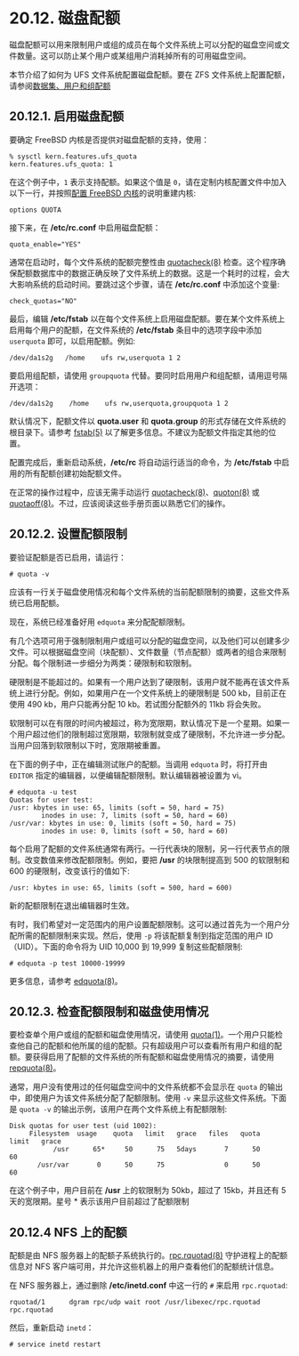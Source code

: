 # 20.12. 磁盘配额

磁盘配额可以用来限制用户或组的成员在每个文件系统上可以分配的磁盘空间或文件数量。这可以防止某个用户或某组用户消耗掉所有的可用磁盘空间。

本节介绍了如何为 UFS 文件系统配置磁盘配额。要在 ZFS 文件系统上配置配额，请参阅[数据集、用户和组配额](https://docs.freebsd.org/en/books/handbook/zfs/index.html#zfs-zfs-quota)

## 20.12.1. 启用磁盘配额

要确定 FreeBSD 内核是否提供对磁盘配额的支持，使用：

```
% sysctl kern.features.ufs_quota
kern.features.ufs_quota: 1
```

在这个例子中，`1` 表示支持配额。如果这个值是 `0`，请在定制内核配置文件中加入以下一行，并按照[配置 FreeBSD 内核](https://docs.freebsd.org/en/books/handbook/kernelconfig/index.html#kernelconfig)的说明重建内核:

```
options QUOTA
```

接下来，在 **/etc/rc.conf** 中启用磁盘配额：

```
quota_enable="YES"
```

通常在启动时，每个文件系统的配额完整性由 [quotacheck(8)](https://www.freebsd.org/cgi/man.cgi?query=quotacheck&sektion=8&format=html) 检查。这个程序确保配额数据库中的数据正确反映了文件系统上的数据。这是一个耗时的过程，会大大影响系统的启动时间。要跳过这个步骤，请在 **/etc/rc.conf** 中添加这个变量:

```
check_quotas="NO"
```

最后，编辑 **/etc/fstab** 以在每个文件系统上启用磁盘配额。要在某个文件系统上启用每个用户的配额，在文件系统的 **/etc/fstab** 条目中的选项字段中添加 `userquota` 即可，以启用配额。例如:

```
/dev/da1s2g   /home    ufs rw,userquota 1 2
```

要启用组配额，请使用 `groupquota` 代替。要同时启用用户和组配额，请用逗号隔开选项：

```
/dev/da1s2g    /home    ufs rw,userquota,groupquota 1 2
```

默认情况下，配额文件以 **quota.user** 和 **quota.group** 的形式存储在文件系统的根目录下。请参考 [fstab(5)](https://www.freebsd.org/cgi/man.cgi?query=fstab&sektion=5&format=html) 以了解更多信息。不建议为配额文件指定其他的位置。

配置完成后，重新启动系统，**/etc/rc** 将自动运行适当的命令，为 **/etc/fstab** 中启用的所有配额创建初始配额文件。

在正常的操作过程中，应该无需手动运行 [quotacheck(8)](https://www.freebsd.org/cgi/man.cgi?query=quotacheck&sektion=8&format=html)、[quoton(8)](https://www.freebsd.org/cgi/man.cgi?query=quotaon&sektion=8&format=html) 或 [quotaoff(8)](https://www.freebsd.org/cgi/man.cgi?query=quotaoff&sektion=8&format=html)。不过，应该阅读这些手册页面以熟悉它们的操作。

## 20.12.2. 设置配额限制

要验证配额是否已启用，请运行：

```
# quota -v
```

应该有一行关于磁盘使用情况和每个文件系统的当前配额限制的摘要，这些文件系统已启用配额。

现在，系统已经准备好用 `edquota` 来分配配额限制。

有几个选项可用于强制限制用户或组可以分配的磁盘空间，以及他们可以创建多少文件。可以根据磁盘空间（块配额）、文件数量（节点配额）或两者的组合来限制分配。每个限制进一步细分为两类：硬限制和软限制。

硬限制是不能超过的。如果有一个用户达到了硬限制，该用户就不能再在该文件系统上进行分配。例如，如果用户在一个文件系统上的硬限制是 500 kb，目前正在使用 490 kb，用户只能再分配 10 kb。若试图分配额外的 11kb 将会失败。

软限制可以在有限的时间内被超过，称为宽限期，默认情况下是一个星期。如果一个用户超过他们的限制超过宽限期，软限制就变成了硬限制，不允许进一步分配。当用户回落到软限制以下时，宽限期被重置。

在下面的例子中，正在编辑测试账户的配额。当调用 `edquota` 时，将打开由 `EDITOR` 指定的编辑器，以便编辑配额限制。默认编辑器被设置为 vi。

```
# edquota -u test
Quotas for user test:
/usr: kbytes in use: 65, limits (soft = 50, hard = 75)
        inodes in use: 7, limits (soft = 50, hard = 60)
/usr/var: kbytes in use: 0, limits (soft = 50, hard = 75)
        inodes in use: 0, limits (soft = 50, hard = 60)
```

每个启用了配额的文件系统通常有两行。一行代表块的限制，另一行代表节点的限制。改变数值来修改配额限制。例如，要把 **/usr** 的块限制提高到 500 的软限制和 600 的硬限制，改变该行的值如下:

```
/usr: kbytes in use: 65, limits (soft = 500, hard = 600)
```

新的配额限制在退出编辑器时生效。

有时，我们希望对一定范围内的用户设置配额限制。这可以通过首先为一个用户分配所需的配额限制来实现。然后，使用 `-p` 将该配额复制到指定范围的用户 ID（UID）。下面的命令将为 UID 10,000 到 19,999 复制这些配额限制:

```
# edquota -p test 10000-19999
```

更多信息，请参考 [edquota(8)](https://www.freebsd.org/cgi/man.cgi?query=edquota&sektion=8&format=html)。

## 20.12.3. 检查配额限制和磁盘使用情况

要检查单个用户或组的配额和磁盘使用情况，请使用 [quota(1)](https://www.freebsd.org/cgi/man.cgi?query=quota&sektion=1&format=html)。一个用户只能检查他自己的配额和他所属的组的配额。只有超级用户可以查看所有用户和组的配额。要获得启用了配额的文件系统的所有配额和磁盘使用情况的摘要，请使用 [repquota(8)](https://www.freebsd.org/cgi/man.cgi?query=repquota&sektion=8&format=html)。

通常，用户没有使用过的任何磁盘空间中的文件系统都不会显示在 `quota` 的输出中，即使用户为该文件系统分配了配额限制。使用 `-v` 来显示这些文件系统。下面是 `quota -v` 的输出示例，该用户在两个文件系统上有配额限制:

```
Disk quotas for user test (uid 1002):
     Filesystem  usage    quota   limit   grace   files   quota   limit   grace
           /usr      65*     50      75   5days       7      50      60
       /usr/var       0      50      75               0      50      60
```

在这个例子中，用户目前在 **/usr** 上的软限制为 50kb，超过了 15kb，并且还有 5 天的宽限期。星号 \* 表示该用户目前超过了配额限制

## 20.12.4 NFS 上的配额

配额是由 NFS 服务器上的配额子系统执行的。[rpc.rquotad(8)](https://www.freebsd.org/cgi/man.cgi?query=rpc.rquotad&sektion=8&format=html) 守护进程上的配额信息对 NFS 客户端可用，并允许这些机器上的用户查看他们的配额统计信息。

在 NFS 服务器上，通过删除 **/etc/inetd.conf** 中这一行的 `#` 来启用 `rpc.rquotad`:

```
rquotad/1      dgram rpc/udp wait root /usr/libexec/rpc.rquotad rpc.rquotad
```

然后，重新启动 `inetd`：

```
# service inetd restart
```